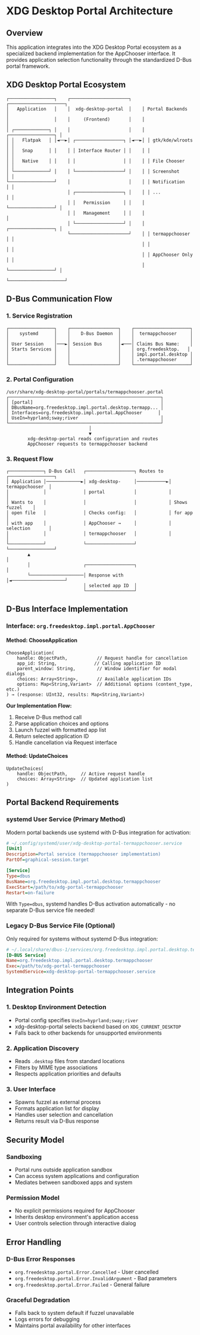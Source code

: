 # XDG Desktop Portal Architecture

## Overview

This application integrates into the XDG Desktop Portal ecosystem as a specialized backend implementation for the AppChooser interface. It provides application selection functionality through the standardized D-Bus portal framework.

## XDG Desktop Portal Ecosystem

```
┌─────────────────┐    ┌──────────────────────┐    ┌─────────────────────┐
│   Application   │    │  xdg-desktop-portal  │    │ Portal Backends     │
│                 │    │     (Frontend)       │    │                     │
│ ┌─────────────┐ │    │                      │    │ ┌─────────────────┐ │
│ │   Flatpak   │ │◄──►│ ┌──────────────────┐ │◄──►│ │ gtk/kde/wlroots │ │
│ │   Snap      │ │    │ │ Interface Router │ │    │ │                 │ │
│ │   Native    │ │    │ │                  │ │    │ │ File Chooser    │ │
│ └─────────────┘ │    │ └──────────────────┘ │    │ │ Screenshot      │ │
└─────────────────┘    │                      │    │ │ Notification    │ │
                       │ ┌──────────────────┐ │    │ │ ...             │ │
                       │ │   Permission     │ │    │ └─────────────────┘ │
                       │ │   Management     │ │    │                     │
                       │ └──────────────────┘ │    │ ┌─────────────────┐ │
                       └──────────────────────┘    │ │ termappchooser  │ │
                                                   │ │                 │ │
                                                   │ │ AppChooser Only │ │
                                                   │ └─────────────────┘ │
                                                   └─────────────────────┘
```

## D-Bus Communication Flow

### 1. Service Registration
```
┌─────────────────┐    ┌──────────────────┐    ┌─────────────────────┐
│    systemd      │    │    D-Bus Daemon  │    │  termappchooser     │
│                 │    │                  │    │                     │
│ User Session    │───►│ Session Bus      │◄───│ Claims Bus Name:    │
│ Starts Services │    │                  │    │ org.freedesktop.   │
│                 │    │                  │    │ impl.portal.desktop │
│                 │    │                  │    │ .termappchooser     │
└─────────────────┘    └──────────────────┘    └─────────────────────┘
```

### 2. Portal Configuration
```
/usr/share/xdg-desktop-portal/portals/termappchooser.portal
┌─────────────────────────────────────────────────────────┐
│ [portal]                                                │
│ DBusName=org.freedesktop.impl.portal.desktop.termapp... │
│ Interfaces=org.freedesktop.impl.portal.AppChooser      │
│ UseIn=hyprland;sway;river                               │
└─────────────────────────────────────────────────────────┘
                               │
                               ▼
        xdg-desktop-portal reads configuration and routes
        AppChooser requests to termappchooser backend
```

### 3. Request Flow
```
┌─────────────┐ D-Bus Call   ┌──────────────────┐ Routes to  ┌─────────────────┐
│ Application │─────────────►│ xdg-desktop-     │───────────►│ termappchooser  │
│             │              │ portal           │            │                 │
│ Wants to    │              │                  │            │ Shows fuzzel    │
│ open file   │              │ Checks config:   │            │ for app         │
│ with app    │              │ AppChooser →     │            │ selection       │
│             │              │ termappchooser   │            │                 │
└─────────────┘              └──────────────────┘            └─────────────────┘
        ▲                                                              │
        │                    ┌──────────────────┐                     │
        └────────────────────│ Response with    │◄────────────────────┘
                             │ selected app ID  │
                             └──────────────────┘
```

## D-Bus Interface Implementation

### Interface: `org.freedesktop.impl.portal.AppChooser`

#### Method: ChooseApplication
```
ChooseApplication(
    handle: ObjectPath,           // Request handle for cancellation
    app_id: String,              // Calling application ID  
    parent_window: String,        // Window identifier for modal dialogs
    choices: Array<String>,       // Available application IDs
    options: Map<String,Variant>  // Additional options (content_type, etc.)
) → (response: UInt32, results: Map<String,Variant>)
```

**Our Implementation Flow:**
1. Receive D-Bus method call
2. Parse application choices and options
3. Launch fuzzel with formatted app list
4. Return selected application ID
5. Handle cancellation via Request interface

#### Method: UpdateChoices
```
UpdateChoices(
    handle: ObjectPath,     // Active request handle
    choices: Array<String>  // Updated application list
)
```

## Portal Backend Requirements

### systemd User Service (Primary Method)
Modern portal backends use systemd with D-Bus integration for activation:
```ini
# ~/.config/systemd/user/xdg-desktop-portal-termappchooser.service
[Unit]
Description=Portal service (termappchooser implementation)
PartOf=graphical-session.target

[Service]
Type=dbus
BusName=org.freedesktop.impl.portal.desktop.termappchooser
ExecStart=/path/to/xdg-portal-termappchooser
Restart=on-failure
```

With `Type=dbus`, systemd handles D-Bus activation automatically - no separate D-Bus service file needed!

### Legacy D-Bus Service File (Optional)
Only required for systems without systemd D-Bus integration:

```ini
# ~/.local/share/dbus-1/services/org.freedesktop.impl.portal.desktop.termappchooser.service
[D-BUS Service]
Name=org.freedesktop.impl.portal.desktop.termappchooser
Exec=/path/to/xdg-portal-termappchooser
SystemdService=xdg-desktop-portal-termappchooser.service
```

## Integration Points

### 1. Desktop Environment Detection
- Portal config specifies `UseIn=hyprland;sway;river`
- xdg-desktop-portal selects backend based on `XDG_CURRENT_DESKTOP`
- Falls back to other backends for unsupported environments

### 2. Application Discovery
- Reads `.desktop` files from standard locations
- Filters by MIME type associations
- Respects application priorities and defaults

### 3. User Interface
- Spawns fuzzel as external process
- Formats application list for display
- Handles user selection and cancellation
- Returns result via D-Bus response

## Security Model

### Sandboxing
- Portal runs outside application sandbox
- Can access system applications and configuration
- Mediates between sandboxed apps and system

### Permission Model
- No explicit permissions required for AppChooser
- Inherits desktop environment's application access
- User controls selection through interactive dialog

## Error Handling

### D-Bus Error Responses
- `org.freedesktop.portal.Error.Cancelled` - User cancelled
- `org.freedesktop.portal.Error.InvalidArgument` - Bad parameters
- `org.freedesktop.portal.Error.Failed` - General failure

### Graceful Degradation
- Falls back to system default if fuzzel unavailable
- Logs errors for debugging
- Maintains portal availability for other interfaces